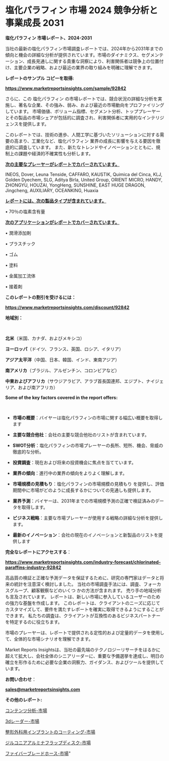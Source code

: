# 塩化パラフィン 市場 2024 競争分析と事業成長 2031

<strong>塩化パラフィン 市場レポート、2024-2031</strong>

当社の最新の塩化パラフィン市場調査レポートでは、2024年から2031年までの傾向と機会の詳細な分析が提供されています。市場のダイナミクス、セグメンテーション、成長見通しに関する貴重な洞察により、利害関係者は競争上の位置付け、主要企業の戦略、および最近の業界の取り組みを明確に理解できます。



<strong>レポートのサンプル コピーを取得:</strong> <a href=https://www.marketreportsinsights.com/sample/92842>

<strong><u>https://www.marketreportsinsights.com/sample/92842</u></strong></a>

さらに、この 塩化パラフィン の市場レポートでは、競合状況の詳細な分析を実施し、著名な企業、その強み、弱み、および最近の市場動向をプロファイリングしています。 市場価値、ボリューム指標、セグメント分析、トッププレーヤーとその製品の市場シェアが包括的に調査され、利害関係者に実用的なインテリジェンスを提供します。

このレポートでは、技術の進歩、人間工学に基づいたソリューションに対する需要の高まり、工業化など、塩化パラフィン 業界の成長に影響を与える要因を徹底的に調査しています。 また、新たなトレンドやイノベーションとともに、規制上の課題や経済的不確実性も分析します。



<strong><u>次の主要なプレーヤーがレポートでカバーされています。</u></strong>

INEOS, Dover, Leuna Tenside, CAFFARO, KAUSTIK, Quimica del Cinca, KLJ, Golden Dyechem, SLG, Aditya Birla, United Group, ORIENT MICRO, HANDY, ZHONGYU, HOUZAI, YongHeng, SUNSHINE, EAST HUGE DRAGON, Jingcheng, AUXILIARY, OCEANKING, Huaxia



<strong><u><b>レポートには、次の製品タイプが含まれています。</b></u></strong>

• 70％の塩素含有量



<strong><u><b>次のアプリケーションがレポートでカバーされています。</b></u></strong>

• 潤滑添加剤

• プラスチック

• ゴム

• 塗料

• 金属加工流体

• 接着剤



<strong><b>このレポートの割引を受けるには：</b></strong>

<a href=https://www.marketreportsinsights.com/discount/92842>

<strong><u>https://www.marketreportsinsights.com/discount/92842</u></strong></a>



<strong>地域別：</strong>

<strong> </strong>



<strong>北米</strong>（米国、カナダ、およびメキシコ）



<strong>ヨーロッパ</strong>（ドイツ、フランス、英国、ロシア、イタリア）



<strong>アジア太平洋</strong>（中国、日本、韓国、インド、東南アジア）



<strong>南アメリカ</strong>（ブラジル、アルゼンチン、コロンビアなど）



<strong>中東およびアフリカ</strong>（サウジアラビア、アラブ首長国連邦、エジプト、ナイジェリア、および南アフリカ）



<strong>Some of the key factors covered in the report offers:</strong>

<strong> </strong>
<ul>
  <li>

<strong>市場の概要</strong>：バイヤーは塩化パラフィンの市場に関する幅広い概要を取得します</li>
  <li>

<strong>主要な競合他社</strong>：会社の主要な競合他社のリストが含まれています。</li>
  <li>

<strong>SWOT分析</strong>：塩化パラフィンの市場プレーヤーの長所、短所、機会、脅威の徹底的な分析。</li>
  <li>

<strong>投資調査</strong>：現在および将来の投資機会に焦点を当てています。</li>
  <li>

<strong>業界の傾向</strong>：進行中の業界の傾向をよりよく理解します。</li>
  <li>

<strong>市場規模の見積もり</strong>：塩化パラフィンの市場規模の見積もり を提供し、評価期間中に市場がどのように成長するかについての見通しも提供します。</li>
  <li>

<strong>業界予測</strong>：バイヤーは、2031年までの市場規模予測の正確で検証済みのデータを取得します。</li>
  <li>

<strong>ビジネス戦略</strong>：主要な市場プレーヤーが使用する戦略の詳細な分析を提供します。</li>
  <li>

<strong>最新のイノベーション</strong>：会社の現在のイノベーションと新製品のリストを提供します</li>
</ul>


<strong>完全なレポートにアクセスする</strong>：

<a href=https://www.marketreportsinsights.com/industry-forecast/chlorinated-paraffins-industry-92842>

<strong><u>https://www.marketreportsinsights.com/industry-forecast/chlorinated-paraffins-industry-92842</u></strong></a>

高品質の検証と正確な予測データを保証するために、研究の専門家はデータと将来の統計を注意深く検討しました。 当社の市場調査手法には、調査、フォーカスグループ、顧客観察などのいくつ かの方法が含まれます。 売り手の地域分析も言及されています。 レポートは、新しい市場に参入しているユーザーのための強力な基盤を作成します。 このレポートは、クライアントのニーズに応じてカスタマイズして、要件を満たすレポートを確実に取得できるようにすることができます。 私たちの調査は、クライアントが互換性のあるビジネスパートナーを特定するのに役立ちます。

市場のプレーヤーは、レポートで提供される定性的および定量的データを使用して、全体的な市場シナリオを理解できます。

Market Reports Insightsは、当社の最先端のテクノロジーリサーチをはるかに超えて拡大し、会社全体のシニアリーダーに、重要な予備選挙を達成し、明日の確立を形作るために必要な企業の洞察力、ガイダンス、およびツールを提供しています。



<strong><b>お問い合わせ</b></strong>：

<a href=mailto:sales@marketreportsinsights.com>

<strong><u>sales@marketreportsinsights.com</u></strong></a>



<strong>その他のレポート:</strong>

<a href=https://www.linkedin.com/pulse/コンテンツ分析-市場-2023-新興市場-将来の動向と市場需要-2030-cnvlf/>コンテンツ分析-市場</a>

<a href=https://www.linkedin.com/pulse/3dレーダー-市場-2023-swot-分析と成長率-2030-analytics-achievers-24-analysis-efrff/>3dレーダー-市場</a>

<a href=https://www.linkedin.com/pulse/整形外科用インプラントのコーティング-市場-2023-総合分析と事業成長戦略-2030-pr-news-hub-1vvyf/>整形外科用インプラントのコーティング-市場</a>

<a href=https://www.linkedin.com/pulse/ジルコニアアルミナフラップディスク-市場-2023-収益と成長ドライバー-m8x3f/>ジルコニアアルミナフラップディスク-市場</a>

<a href=https://www.linkedin.com/pulse/ファイバーブレードホース-市場-2023-総合分析と事業成長戦略-2030-pr-news-hub-zmvzf/>ファイバーブレードホース-市場</a>"
